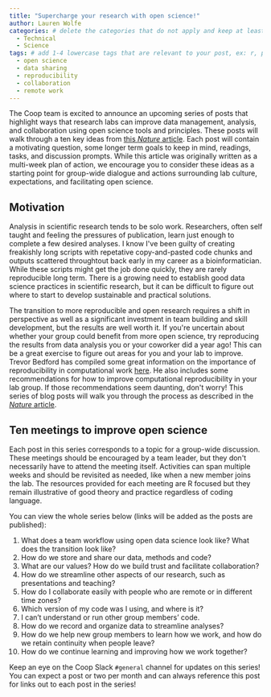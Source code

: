 ```yaml
---
title: "Supercharge your research with open science!" 
author: Lauren Wolfe
categories: # delete the categories that do not apply and keep at least one
  - Technical
  - Science
tags: # add 1-4 lowercase tags that are relevant to your post, ex: r, python, genomics, workflows
  - open science
  - data sharing
  - reproducibility
  - collaboration
  - remote work
---
```


The Coop team is excited to announce an upcoming series of posts that highlight ways that research labs can improve data management, analysis, and collaboration using open science tools and principles. These posts will walk through a ten key ideas from [this *Nature* article](https://www.nature.com/articles/d41586-019-03335-4). Each post will contain a motivating question, some longer term goals to keep in mind, readings, tasks, and discussion prompts. While this article was originally written as a multi-week plan of action, we encourage you to consider these ideas as a starting point for group-wide dialogue and actions surrounding lab culture, expectations, and facilitating open science.

## Motivation

Analysis in scientific research tends to be solo work. Researchers, often self taught and feeling the pressures of publication, learn just enough to complete a few desired analyses. I know I've been guilty of creating freakishly long scripts with repetative copy-and-pasted code chunks and outputs scattered throughtout back early in my career as a bioinformatician. While these scripts might get the job done quickly, they are rarely reproducible long term. There is a growing need to establish good data science practices in scientific research, but it can be difficult to figure out where to start to develop sustainable and practical solutions.

The transition to more reproducible and open research requires a shift in perspective as well as a significant investment in team building and skill development, but the results are well worth it. If you're uncertain about whether your group could benefit from more open science, try reproducing the results from data analysis you or your coworker did a year ago! This can be a great exercise to figure out areas for you and your lab to improve. Trevor Bedford has compiled some great information on the importance of reproducibility in computational work [here](https://fredhutchio.github.io/tfcb_2020/lectures/lecture04/#reproducible-science). He also includes some recommendations for how to improve computational reproducibility in your lab group. If those recommendations seem daunting, don't worry! This series of blog posts will walk you through the process as described in the [*Nature* article](https://www.nature.com/articles/d41586-019-03335-4).

## Ten meetings to improve open science

Each post in this series corresponds to a topic for a group-wide discussion. These meetings should be encouraged by a team leader, but they don't necessarily have to attend the meeting itself. Activities can span multiple weeks and should be revisited as needed, like when a new member joins the lab. The resources provided for each meeting are R focused but they remain illustrative of good theory and practice regardless of coding language.

You can view the whole series below (links will be added as the posts are published):
1. What does a team workflow using open data science look like? What does the transition look like?
2. How do we store and share our data, methods and code?
3. What are our values? How do we build trust and facilitate collaboration?
4. How do we streamline other aspects of our research, such as presentations and teaching?
5. How do I collaborate easily with people who are remote or in different time zones?
6. Which version of my code was I using, and where is it?
7. I can’t understand or run other group members’ code.
8. How do we record and organize data to streamline analyses?
9. How do we help new group members to learn how we work, and how do we retain continuity when people leave?
10. How do we continue learning and improving how we work together?

Keep an eye on the Coop Slack `#general` channel for updates on this series! You can expect a post or two per month and can always reference this post for links out to each post in the series!
